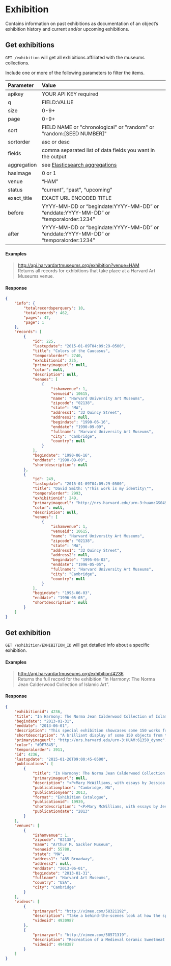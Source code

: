 # Exhibition

Contains information on past exhibitions as documentation of an object’s exhibition history and current and/or upcoming exhibitions.

## Get exhibitions

`GET /exhibition` will get all exhibitions affiliated with the museums collections.

Include one or more of the following parameters to filter the items.

| Parameter | Value |
| :--------- | :----- |
| apikey | YOUR API KEY required |
| q | FIELD:VALUE |
| size | 0-9+ |
| page | 0-9+ |
| sort | FIELD NAME or "chronological" or "random" or "random:[SEED NUMBER]" |
| sortorder | asc or desc |
| fields | comma separated list of data fields you want in the output |
| aggregation |  see [Elasticsearch aggregations](http://www.elastic.co/guide/en/elasticsearch/reference/1.4/search-aggregations.html#_structuring_aggregations) |
| hasimage | 0 or 1 |
| venue | “HAM” |
| status | “current”, “past”, “upcoming” |
| exact_title | EXACT URL ENCODED TITLE |
| before | YYYY-MM-DD or “begindate:YYYY-MM-DD” or “enddate:YYYY-MM-DD” or “temporalorder:1234” |
| after | YYYY-MM-DD or “begindate:YYYY-MM-DD” or “enddate:YYYY-MM-DD” or “temporalorder:1234” |

#### Examples

> http://api.harvardartmuseums.org/exhibition?venue=HAM  
> Returns all records for exhibitions that take place at a Harvard Art Museums venue. 

#### Response

```json
{
    "info": {
        "totalrecordsperquery": 10,
        "totalrecords": 462,
        "pages": 47,
        "page": 1
    },
    "records": [
        {
            "id": 225,
            "lastupdate": "2015-01-09T04:09:29-0500",
            "title": "Colors of the Caucasus",
            "temporalorder": 2740,
            "exhibitionid": 225,
            "primaryimageurl": null,
            "color": null,
            "description": null,
            "venues": [
                {
                    "ishamvenue": 1,
                    "venueid": 10615,
                    "name": "Harvard University Art Museums",
                    "zipcode": "02138",
                    "state": "MA",
                    "address1": "32 Quincy Street",
                    "address2": null,
                    "begindate": "1990-06-16",
                    "enddate": "1990-09-09",
                    "fullname": "Harvard University Art Museums",
                    "city": "Cambridge",
                    "country": null
                }
            ],
            "begindate": "1990-06-16",
            "enddate": "1990-09-09",
            "shortdescription": null
        },
        {
            "id": 249,
            "lastupdate": "2015-01-09T04:09:29-0500",
            "title": "David Smith: \"This work is my identity\"",
            "temporalorder": 2993,
            "exhibitionid": 249,
            "primaryimageurl": "http://nrs.harvard.edu/urn-3:huam:GS04997_dynmc",
            "color": null,
            "description": null,
            "venues": [
                {
                    "ishamvenue": 1,
                    "venueid": 10615,
                    "name": "Harvard University Art Museums",
                    "zipcode": "02138",
                    "state": "MA",
                    "address1": "32 Quincy Street",
                    "address2": null,
                    "begindate": "1995-06-03",
                    "enddate": "1996-05-05",
                    "fullname": "Harvard University Art Museums",
                    "city": "Cambridge",
                    "country": null
                }
            ],
            "begindate": "1995-06-03",
            "enddate": "1996-05-05",
            "shortdescription": null
        }
    ]
}
```

## Get exhibition

`GET /exhibition/EXHIBITION_ID` will get detailed info about a specific exhibition.

#### Examples

> http://api.harvardartmuseums.org/exhibition/4236  
> Returns the full record for the exhibition “In Harmony: The Norma Jean Calderwood Collection of Islamic Art”.

#### Response

```json
{
    "exhibitionid": 4236,
    "title": "In Harmony: The Norma Jean Calderwood Collection of Islamic Art",
    "begindate": "2013-01-31",
    "enddate": "2013-06-01",
    "description": "This special exhibition showcases some 150 works from the Norma Jean Calderwood Collection of Islamic Art. Largely unpublished and little known, the collection includes important objects from the Persian cultural sphere, such as luxury glazed ceramics of the early Islamic era, illustrated manuscripts of medieval epic poems, and lacquerware of the early modern era. Among the manuscripts are folios of the Shahnama, by Firdawsi, and the Khamsa, by Nizami. The accompanying catalogue, published by the Harvard Art Museums and distributed by Yale University Press, offers illustrated entries and nine essays written by distinguished scholars and conservation scientists from a broad range of specialties. Curated by Mary McWilliams, Norma Jean Calderwood Curator of Islamic and Later Indian Art, Division of Asian and Mediterranean Art, Harvard Art Museums.\r\nIn Harmony marks the first time the museums are using an augmented reality app called Layar in the galleries. The free app, available for iPhone, iPad, or Android devices, gives visitors access to audio, video, and web links for several objects on display. \r\n\r\nSpecial docent-led tours of the exhibition will be offered on Wednesdays, February 13–May 29, 2013. These tours start in the Sackler Museum lobby at 2pm, last approximately an hour, and are included with admission. Special notice: The docent tour of In Harmony on Wednesday, May 1, has been canceled.\r\nIn conjunction with Harvard's Arts First celebration, special talks by undergraduate students on selected artworks in the exhibition will be given on Saturday, April 27, 2013, 11am to noon and 1pm to 2pm. Please note that attendance for these talks is limited and included with admission.\r\nThis exhibition and its accompanying catalogue have been made possible through the generous support of the late Stanford Calderwood.",
    "shortdescription": "A brilliant display of some 150 objects from the Persian cultural sphere, including fine ceramics, illustrated manuscripts, drawings, and lacquerware.",
    "primaryimageurl": "http://nrs.harvard.edu/urn-3:HUAM:61350_dynmc",
    "color": "#DF7845",
    "temporalorder": 3911,
    "id": 4236,
    "lastupdate": "2015-01-20T09:00:45-0500",
    "publications": [
        {
            "title": "In Harmony: The Norma Jean Calderwood Collection of Islamic Art",
            "primaryimageurl": null,
            "description": "<P>Mary McWilliams, with essays by Jessica Chloros and Katherine Eremin, Walter B. Denny, Penley Knipe, Oya Pancaroğlu, David J. Roxburgh, Sunil Sharma, Anthony B. Sigel, and Marianna Shreve Simpson<BR>ISBN 978-1-891771-62-0<BR>Available January 2013<BR>304 pages, 9 1/4 x 12 in.<BR>341 color illustrations<BR>Hardcover, $75.00<BR>With slipcase<BR>Published by the Harvard Art Museums<BR>Distributed by Yale University Press</P>\r\n<P>Winner, American Institute of Graphic Arts (AIGA) Best of New England (BoNE) 2013 Award</P>\r\n<P>A major philanthropist from the Boston area, Norma Jean Calderwood assembled an extensive collection of Islamic art, ranging from austere and powerful epigraphic ceramics of the 9th and 10th centuries to the introspective realism of late-19th-century portraiture. With more than ﬁfty pieces of ceramics, the collection represents every signiﬁcant period and technique in Persian pottery. It has particular strength in illustrations of the greatest epic poem in the Persian language, the Shahnama (Book of Kings) by Abu’l-Qasim Firdawsi, and also includes beautiful examples of album painting, drawing, and calligraphy.</P>\r\n<P>Nine essays by diverse experts explore issues of conservation as well as the cultural and historical signiﬁcance of various objects in this largely unpublished collection. Topics include the inﬂuence of calligraphic line and physical gesture on Safavid drawings; ﬁgurative imagery on Iranian ceramics; and what cobalt pigment reveals about an object’s origins.</P>\r\n<P>Mary McWilliams is Norma Jean Calderwood Curator of Islamic and Later Indian Art, Harvard Art Museums; Jessica Chloros is Assistant Objects Conservator, Isabella Stewart Gardner Museum; Walter B. Denny is Professor of Art History, University of Massachusetts, Amherst; Katherine Eremin is Patricia Cornwell Conservation Scientist, Straus Center for Conservation and Technical Studies, Harvard Art Museums; Penley Knipe is Philip and Lynn Straus Conservator of Works of Art on Paper, Straus Center for Conservation and Technical Studies, Harvard Art Museums; Oya Pancaroğlu is Associate Professor of History, Boğaziçi University; David J. Roxburgh is Prince Alwaleed Bin Talal Professor of Islamic Art History, Harvard University; Sunil Sharma is Associate Professor of Persianate and Comparative Literature, Boston University; Anthony B. Sigel is Conservator of Objects and Sculpture, Straus Center for Conservation and Technical Studies, Harvard Art Museums; and Marianna Shreve Simpson is an independent scholar.</P>",
            "publicationplace": "Cambridge, MA",
            "publicationyear": 2013,
            "format": "Exhibition Catalogue",
            "publicationid": 19939,
            "shortdescription": "<P>Mary McWilliams, with essays by Jessica Chloros and Katherine Eremin, Walter B. Denny, Penley Knipe, Oya Pancaroğlu, David J. Roxburgh, Sunil Sharma, Anthony B. Sigel, and Marianna Shreve Simpson</P>\r\n<P>Hardcover, $75.00</P>",
            "publicationdate": "2013"
        }
    ],
    "venues": [
        {
            "ishamvenue": 1,
            "zipcode": "02138",
            "name": "Arthur M. Sackler Museum",
            "venueid": 55780,
            "state": "MA",
            "address1": "485 Broadway",
            "address2": null,
            "enddate": "2013-06-01",
            "begindate": "2013-01-31",
            "fullname": "Harvard Art Museums",
            "country": "USA",
            "city": "Cambridge"
        }
    ],
    "videos": [
        {
            "primaryurl": "http://vimeo.com/58321192",
            "description": "Take a behind-the-scenes look at how the special exhibition \"In Harmony: The Norma Jean Calderwood Collection of Islamic Art\" came together, from wood framework to colorful display. ",
            "videoid": 4920987
        },
        {
            "primaryurl": "http://vimeo.com/58571319",
            "description": "Recreation of a Medieval Ceramic Sweetmeat Dish from Kashan, Iran",
            "videoid": 4948387
        }
    ]
}
```